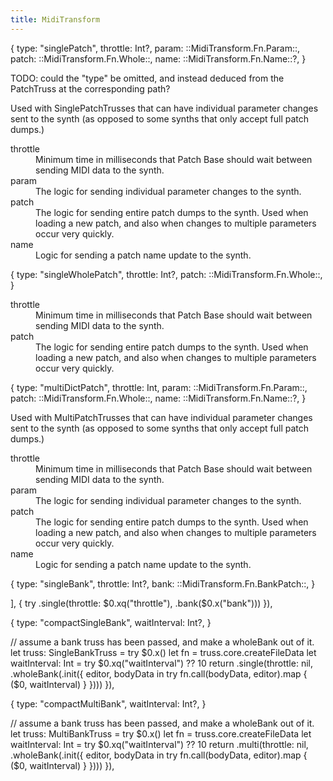 ```yaml
---
title: MidiTransform
---
```


<rule>
{  
  type: "singlePatch",
  throttle: Int?,
  param: ::MidiTransform.Fn.Param::,
  patch: ::MidiTransform.Fn.Whole::,
  name: ::MidiTransform.Fn.Name::?,
}
</rule>

TODO: could the "type" be omitted, and instead deduced from the PatchTruss at the corresponding path?

Used with SinglePatchTrusses that can have individual parameter changes sent to the synth (as opposed to some synths that only accept full patch dumps.)

<dl>
  <dt>throttle</dt>
  <dd>Minimum time in milliseconds that Patch Base should wait between sending MIDI data to the synth.</dd>
  <dt>param</dt>
  <dd>The logic for sending individual parameter changes to the synth.</dd>
  <dt>patch</dt>
  <dd>The logic for sending entire patch dumps to the synth. Used when loading a new patch, and also when changes to multiple parameters occur very quickly.</dd>
  <dt>name</dt>
  <dd>Logic for sending a patch name update to the synth.</dd>
</dl>

<rule>
{
  type: "singleWholePatch",
  throttle: Int?,
  patch: ::MidiTransform.Fn.Whole::,
}
</rule>

<dl>
  <dt>throttle</dt>
  <dd>Minimum time in milliseconds that Patch Base should wait between sending MIDI data to the synth.</dd>
  <dt>patch</dt>
  <dd>The logic for sending entire patch dumps to the synth. Used when loading a new patch, and also when changes to multiple parameters occur very quickly.</dd>
</dl>

<rule>
{
  type: "multiDictPatch",
  throttle: Int,
  param: ::MidiTransform.Fn.Param::,
  patch: ::MidiTransform.Fn.Whole::,
  name: ::MidiTransform.Fn.Name::?,
}
</rule>

Used with MultiPatchTrusses that can have individual parameter changes sent to the synth (as opposed to some synths that only accept full patch dumps.)

<dl>
  <dt>throttle</dt>
  <dd>Minimum time in milliseconds that Patch Base should wait between sending MIDI data to the synth.</dd>
  <dt>param</dt>
  <dd>The logic for sending individual parameter changes to the synth.</dd>
  <dt>patch</dt>
  <dd>The logic for sending entire patch dumps to the synth. Used when loading a new patch, and also when changes to multiple parameters occur very quickly.</dd>
  <dt>name</dt>
  <dd>Logic for sending a patch name update to the synth.</dd>
</dl>


<rule>
{
  type: "singleBank",
  throttle: Int?,
  bank: ::MidiTransform.Fn.BankPatch::,
}
</rule>

], {
  try .single(throttle: $0.xq("throttle"), .bank($0.x("bank")))
}),

<rule>
{
  type: "compactSingleBank",
  waitInterval: Int?,
}
</rule>

  // assume a bank truss has been passed, and make a wholeBank out of it.
  let truss: SingleBankTruss = try $0.x()
  let fn = truss.core.createFileData
  let waitInterval: Int = try $0.xq("waitInterval") ?? 10
  return .single(throttle: nil, .wholeBank(.init({ editor, bodyData in
    try fn.call(bodyData, editor).map { ($0, waitInterval) }
  })))
}),

<rule>
{
  type: "compactMultiBank",
  waitInterval: Int?,
}
</rule>

  // assume a bank truss has been passed, and make a wholeBank out of it.
  let truss: MultiBankTruss = try $0.x()
  let fn = truss.core.createFileData
  let waitInterval: Int = try $0.xq("waitInterval") ?? 10
  return .multi(throttle: nil, .wholeBank(.init({ editor, bodyData in
    try fn.call(bodyData, editor).map { ($0, waitInterval) }
  })))
}),
